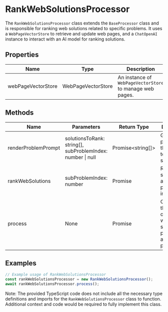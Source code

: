 # RankWebSolutionsProcessor

The `RankWebSolutionsProcessor` class extends the `BaseProcessor` class and is responsible for ranking web solutions related to specific problems. It uses a `WebPageVectorStore` to retrieve and update web pages, and a `ChatOpenAI` instance to interact with an AI model for ranking solutions.

## Properties

| Name                | Type                     | Description                                           |
|---------------------|--------------------------|-------------------------------------------------------|
| webPageVectorStore  | WebPageVectorStore       | An instance of `WebPageVectorStore` to manage web pages. |

## Methods

| Name                  | Parameters                                  | Return Type | Description                                                                 |
|-----------------------|---------------------------------------------|-------------|-----------------------------------------------------------------------------|
| renderProblemPrompt   | solutionsToRank: string[], subProblemIndex: number \| null | Promise<string[]> | Generates a prompt for the AI model to rank solutions.                      |
| rankWebSolutions      | subProblemIndex: number                     | Promise<void> | Ranks web solutions for a given sub-problem index.                          |
| process               | None                                        | Promise<void> | Orchestrates the process of ranking web solutions for problems and sub-problems. |

## Examples

```typescript
// Example usage of RankWebSolutionsProcessor
const rankWebSolutionsProcessor = new RankWebSolutionsProcessor();
await rankWebSolutionsProcessor.process();
```

Note: The provided TypeScript code does not include all the necessary type definitions and imports for the `RankWebSolutionsProcessor` class to function. Additional context and code would be required to fully implement this class.
